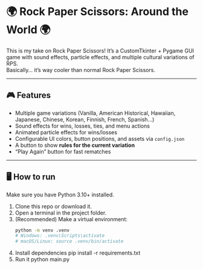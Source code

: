 # 🌍 Rock Paper Scissors: Around the World 🌍

This is my take on Rock Paper Scissors!
It’s a CustomTkinter + Pygame GUI game with sound effects, particle effects, and multiple cultural variations of RPS.  
Basically… it’s way cooler than normal Rock Paper Scissors.

---

## 🎮 Features
- Multiple game variations (Vanilla, American Historical, Hawaiian, Japanese, Chinese, Korean, Finnish, French, Spanish…)
- Sound effects for wins, losses, ties, and menu actions
- Animated particle effects for wins/losses
- Configurable UI colors, button positions, and assets via `config.json`
- A button to show **rules for the current variation**
- “Play Again” button for fast rematches

---

## 🖥️ How to run
Make sure you have Python 3.10+ installed.

1. Clone this repo or download it.
2. Open a terminal in the project folder.
3. (Recommended) Make a virtual environment:
   ```bash
   python -m venv .venv
   # Windows: .venv\Scripts\activate
   # macOS/Linux: source .venv/bin/activate
4. Install dependencies
     pip install -r requirements.txt
5. Run it
     python main.py
